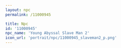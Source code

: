 ```yaml
---
layout: npc
permalink: /11000945

title: Npc
id: '11000945'
npc_name: 'Young Abyssal Slave Man 2'
icon_url: 'portrait/npc/11000945_slaveman2_p.png'
---
```

